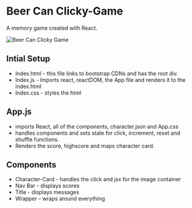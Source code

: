 # Beer Can Clicky-Game
A memory game created with React.

![Beer Can Clicky Game](Clicky-Game.gif)

## Intial Setup
* Index.html - this file links to bootstrap CDNs and has the root div.
* Index.js - Imports react, reactDOM, the App file and renders it to the index.html
* Index.css - styles the html

## App.js 
* imports React, all of the components, character.json and App.css
* handles components and sets state for click, increment, reset and  shuffle functions.
* Renders the score, highscore and maps character card.

## Components
 * Character-Card - handles the click and jsx for the image container
 * Nav Bar - displays scores
 * Title - displays messages
 * Wrapper - wraps around everything

